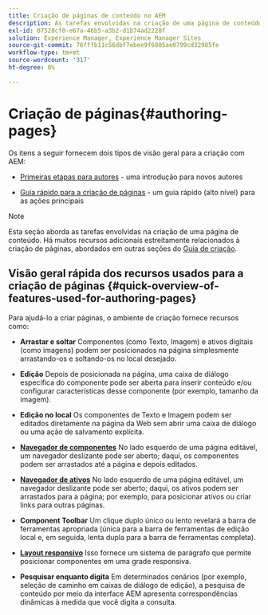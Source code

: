 ```yaml
---
title: Criação de páginas de conteúdo no AEM
description: As tarefas envolvidas na criação de uma página de conteúdo no Adobe Experience Manager 6.5.
exl-id: 07528cf0-e67a-46b5-a3b2-d1b74ad2228f
solution: Experience Manager, Experience Manager Sites
source-git-commit: 76fffb11c56dbf7ebee9f6805ae0799cd32985fe
workflow-type: tm+mt
source-wordcount: '317'
ht-degree: 0%

---
```


# Criação de páginas{#authoring-pages}

Os itens a seguir fornecem dois tipos de visão geral para a criação com AEM:

* [Primeiras etapas para autores](/help/sites-authoring/first-steps.md) - uma introdução para novos autores

* [Guia rápido para a criação de páginas](/help/sites-authoring/qg-page-authoring.md) - um guia rápido (alto nível) para as ações principais

>[!NOTE]
>
>Esta seção aborda as tarefas envolvidas na criação de uma página de conteúdo. Há muitos recursos adicionais estreitamente relacionados à criação de páginas, abordados em outras seções do [Guia de criação](/help/sites-authoring/first-steps.md).

## Visão geral rápida dos recursos usados para a criação de páginas {#quick-overview-of-features-used-for-authoring-pages}

Para ajudá-lo a criar páginas, o ambiente de criação fornece recursos como:

* **Arrastar e soltar**
Componentes (como Texto, Imagem) e ativos digitais (como imagens) podem ser posicionados na página simplesmente arrastando-os e soltando-os no local desejado.

* **Edição**
Depois de posicionada na página, uma caixa de diálogo específica do componente pode ser aberta para inserir conteúdo e/ou configurar características desse componente (por exemplo, tamanho da imagem).

* **Edição no local**
Os componentes de Texto e Imagem podem ser editados diretamente na página da Web sem abrir uma caixa de diálogo ou uma ação de salvamento explícita.

* **[Navegador de componentes](/help/sites-authoring/author-environment-tools.md#componentsbrowsertouchoptimizedui)**
No lado esquerdo de uma página editável, um navegador deslizante pode ser aberto; daqui, os componentes podem ser arrastados até a página e depois editados.

* **[Navegador de ativos](/help/sites-authoring/author-environment-tools.md#assetsbrowsertouchoptimizedui)**
No lado esquerdo de uma página editável, um navegador deslizante pode ser aberto; daqui, os ativos podem ser arrastados para a página; por exemplo, para posicionar ativos ou criar links para outras páginas.

* **Component Toolbar**
Um clique duplo único ou lento revelará a barra de ferramentas apropriada (única para a barra de ferramentas de edição local e, em seguida, lenta dupla para a barra de ferramentas completa).

* **[Layout responsivo](/help/sites-authoring/responsive-layout.md)**
Isso fornece um sistema de parágrafo que permite posicionar componentes em uma grade responsiva.

* **Pesquisar enquanto digita**
Em determinados cenários (por exemplo, seleção de caminho em caixas de diálogo de edição), a pesquisa de conteúdo por meio da interface AEM apresenta correspondências dinâmicas à medida que você digita a consulta.
